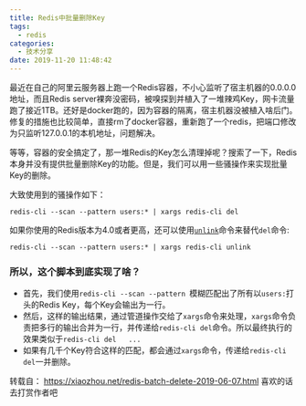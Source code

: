 ```yaml
---
title: Redis中批量删除Key
tags:
  - redis
categories:
  - 技术分享
date: 2019-11-20 11:48:42
---
```




最近在自己的阿里云服务器上跑一个Redis容器，不小心监听了宿主机器的0.0.0.0地址，而且Redis server裸奔没密码，被嗅探到并植入了一堆辣鸡Key，网卡流量跑了接近1TB。还好是docker跑的，因为容器的隔离，宿主机器没被植入啥后门。修复的措施也比较简单，直接rm了docker容器，重新跑了一个redis，把端口修改为只监听127.0.0.1的本机地址，问题解决。

等等，容器的安全搞定了，那一堆Redis的Key怎么清理掉呢？搜索了一下，Redis本身并没有提供批量删除Key的功能。但是，我们可以用一些骚操作来实现批量Key的删除。

<!--more-->

大致使用到的骚操作如下：

```
redis-cli --scan --pattern users:* | xargs redis-cli del
```

如果你使用的Redis版本为4.0或者更高，还可以使用[`unlink`](https://redis.io/commands/unlink)命令来替代`del`命令:

```
redis-cli --scan --pattern users:* | xargs redis-cli unlink
```

### 所以，这个脚本到底实现了啥？

- 首先，我们使用`redis-cli --scan --pattern `模糊匹配出了所有以`users:`打头的Redis Key，每个Key会输出为一行。
- 然后，这样的输出结果，通过管道操作交给了`xargs`命令来处理，`xargs`命令负责把多行的输出合并为一行，并传递给`redis-cli del`命令。所以最终执行的效果类似于`redis-cli del   ...`
- 如果有几千个Key符合这样的匹配，都会通过`xargs`命令，传递给`redis-cli del`一并删除。



转载自： https://xiaozhou.net/redis-batch-delete-2019-06-07.html  喜欢的话去打赏作者吧